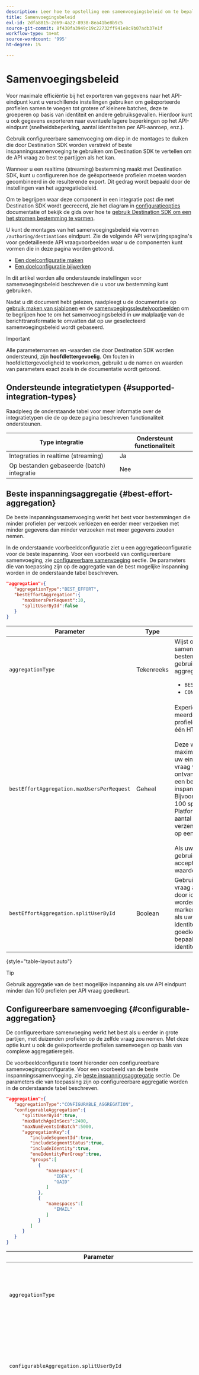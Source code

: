 ```yaml
---
description: Leer hoe te opstelling een samenvoegingsbeleid om te bepalen hoe de verzoeken van HTTP aan uw bestemming zouden moeten worden gegroepeerd en worden gegroepeerd.
title: Samenvoegingsbeleid
exl-id: 2dfa8815-2d69-4a22-8938-8ea41be8b9c5
source-git-commit: 8f430fa3949c19c22732ff941e8c9b07adb37e1f
workflow-type: tm+mt
source-wordcount: '995'
ht-degree: 1%

---
```


# Samenvoegingsbeleid

Voor maximale efficiëntie bij het exporteren van gegevens naar het API-eindpunt kunt u verschillende instellingen gebruiken om geëxporteerde profielen samen te voegen tot grotere of kleinere batches, deze te groeperen op basis van identiteit en andere gebruiksgevallen. Hierdoor kunt u ook gegevens exporteren naar eventuele lagere beperkingen op het API-eindpunt (snelheidsbeperking, aantal identiteiten per API-aanroep, enz.).

Gebruik configureerbare samenvoeging om diep in de montages te duiken die door Destination SDK worden verstrekt of beste inspanningssamenvoeging te gebruiken om Destination SDK te vertellen om de API vraag zo best te partijgen als het kan.

Wanneer u een realtime (streaming) bestemming maakt met Destination SDK, kunt u configureren hoe de geëxporteerde profielen moeten worden gecombineerd in de resulterende export. Dit gedrag wordt bepaald door de instellingen van het aggregatiebeleid.

Om te begrijpen waar deze component in een integratie past die met Destination SDK wordt gecreeerd, zie het diagram in [configuratieopties](../configuration-options.md) documentatie of bekijk de gids over hoe te [gebruik Destination SDK om een het stromen bestemming te vormen](../../guides/configure-destination-instructions.md#create-destination-configuration).

U kunt de montages van het samenvoegingsbeleid via vormen `/authoring/destinations` eindpunt. Zie de volgende API verwijzingspagina&#39;s voor gedetailleerde API vraagvoorbeelden waar u de componenten kunt vormen die in deze pagina worden getoond.

* [Een doelconfiguratie maken](../../authoring-api/destination-configuration/create-destination-configuration.md)
* [Een doelconfiguratie bijwerken](../../authoring-api/destination-configuration/update-destination-configuration.md)

In dit artikel worden alle ondersteunde instellingen voor samenvoegingsbeleid beschreven die u voor uw bestemming kunt gebruiken.

Nadat u dit document hebt gelezen, raadpleegt u de documentatie op [gebruik maken van sjablonen](../../functionality/destination-server/message-format.md#using-templating) en de [samenvoegingssleutelvoorbeelden](../../functionality/destination-server/message-format.md#template-aggregation-key) om te begrijpen hoe te om het samenvoegingsbeleid in uw malplaatje van de berichttransformatie te omvatten dat op uw geselecteerd samenvoegingsbeleid wordt gebaseerd.

>[!IMPORTANT]
>
>Alle parameternamen en -waarden die door Destination SDK worden ondersteund, zijn **hoofdlettergevoelig**. Om fouten in hoofdlettergevoeligheid te voorkomen, gebruikt u de namen en waarden van parameters exact zoals in de documentatie wordt getoond.

## Ondersteunde integratietypen {#supported-integration-types}

Raadpleeg de onderstaande tabel voor meer informatie over de integratietypen die de op deze pagina beschreven functionaliteit ondersteunen.

| Type integratie | Ondersteunt functionaliteit |
|---|---|
| Integraties in realtime (streaming) | Ja |
| Op bestanden gebaseerde (batch) integratie | Nee |

## Beste inspanningsaggregatie {#best-effort-aggregation}

De beste inspanningssamenvoeging werkt het best voor bestemmingen die minder profielen per verzoek verkiezen en eerder meer verzoeken met minder gegevens dan minder verzoeken met meer gegevens zouden nemen.

In de onderstaande voorbeeldconfiguratie ziet u een aggregatieconfiguratie voor de beste inspanning. Voor een voorbeeld van configureerbare samenvoeging, zie [configureerbare samenvoeging](#configurable-aggregation) sectie. De parameters die van toepassing zijn op de aggregatie van de best mogelijke inspanning worden in de onderstaande tabel beschreven.

```json
"aggregation":{
   "aggregationType":"BEST_EFFORT",
   "bestEffortAggregation":{
      "maxUsersPerRequest":10,
      "splitUserById":false
   }
}
```

| Parameter | Type | Beschrijving |
|---------|----------|------|
| `aggregationType` | Tekenreeks | Wijst op het type van samenvoegingsbeleid dat uw bestemming zou moeten gebruiken. Ondersteunde aggregatietypen: <ul><li>`BEST_EFFORT`</li><li>`CONFIGURABLE_AGGREGATION`</li></ul> |
| `bestEffortAggregation.maxUsersPerRequest` | Geheel | Experience Platform kan meerdere geëxporteerde profielen samenvoegen in één HTTP-aanroep. <br><br>Deze waarde wijst op het maximumaantal profielen dat uw eindpunt in één enkele vraag van HTTP zou moeten ontvangen. Merk op dat dit een beste inspanningssamenvoeging is. Bijvoorbeeld, als u waarde 100 specificeert, zou Platform om het even welk aantal profielen kunnen verzenden kleiner dan 100 op een vraag. <br><br> Als uw server niet meerdere gebruikers per aanvraag accepteert, stelt u deze waarde in op `1`. |
| `bestEffortAggregation.splitUserById` | Boolean | Gebruik deze vlag als de vraag aan de bestemming door identiteit zou moeten worden verdeeld. Deze markering instellen op `true` als uw server slechts één identiteit per vraag goedkeurt, voor een bepaalde identiteitsnaamruimte. |

{style="table-layout:auto"}

>[!TIP]
>
>Gebruik aggregatie van de best mogelijke inspanning als uw API eindpunt minder dan 100 profielen per API vraag goedkeurt.

## Configureerbare samenvoeging {#configurable-aggregation}

De configureerbare samenvoeging werkt het best als u eerder in grote partijen, met duizenden profielen op de zelfde vraag zou nemen. Met deze optie kunt u ook de geëxporteerde profielen samenvoegen op basis van complexe aggregatieregels.

De voorbeeldconfiguratie toont hieronder een configureerbare samenvoegingsconfiguratie. Voor een voorbeeld van de beste inspanningssamenvoeging, zie [beste inspanningsaggregatie](#best-effort-aggregation) sectie. De parameters die van toepassing zijn op configureerbare aggregatie worden in de onderstaande tabel beschreven.

```json
"aggregation":{
   "aggregationType":"CONFIGURABLE_AGGREGATION",
   "configurableAggregation":{
      "splitUserById":true,
      "maxBatchAgeInSecs":2400,
      "maxNumEventsInBatch":5000,
      "aggregationKey":{
         "includeSegmentId":true,
         "includeSegmentStatus":true,
         "includeIdentity":true,
         "oneIdentityPerGroup":true,
         "groups":[
            {
               "namespaces":[
                  "IDFA",
                  "GAID"
               ]
            },
            {
               "namespaces":[
                  "EMAIL"
               ]
            }
         ]
      }
   }
}
```

| Parameter | Type | Beschrijving |
|---------|----------|------|
| `aggregationType` | Tekenreeks | Wijst op het type van samenvoegingsbeleid dat uw bestemming zou moeten gebruiken. Ondersteunde aggregatietypen: <ul><li>`BEST_EFFORT`</li><li>`CONFIGURABLE_AGGREGATION`</li></ul> |
| `configurableAggregation.splitUserById` | Boolean | Gebruik deze vlag als de vraag aan de bestemming door identiteit zou moeten worden verdeeld. Deze markering instellen op `true` als uw server slechts één identiteit per vraag goedkeurt, voor een bepaalde identiteitsnaamruimte. |
| `configurableAggregation.maxBatchAgeInSecs` | Geheel | Gebruikt in combinatie met `maxNumEventsInBatch`, bepaalt deze parameter hoe lang Experience Platform zou moeten wachten tot het verzenden van een API vraag naar uw eindpunt. <ul><li>Minimumwaarde (in seconden): 1800</li><li>Maximumwaarde (in seconden): 3600</li></ul> Bijvoorbeeld, als u de maximumwaarde voor beide parameters gebruikt, zal het Experience Platform of 3600 seconden OF wachten tot er 10000 gekwalificeerde profielen zijn alvorens de API vraag te maken, welke eerst gebeurt. |
| `configurableAggregation.maxNumEventsInBatch` | Geheel | Wordt gebruikt in combinatie met `maxBatchAgeInSecs`, bepaalt deze parameter hoeveel gekwalificeerde profielen moeten worden samengevoegd in een API-aanroep. <ul><li>Minimumwaarde: 1000</li><li>Maximumwaarde: 10000</li></ul> Bijvoorbeeld, als u de maximumwaarde voor beide parameters gebruikt, zal het Experience Platform of 3600 seconden OF wachten tot er 10000 gekwalificeerde profielen zijn alvorens de API vraag te maken, welke eerst gebeurt. |
| `configurableAggregation.aggregationKey` | - | Hiermee kunt u de geëxporteerde profielen samenvoegen die aan de bestemming zijn toegewezen op basis van de hieronder beschreven parameters. |
| `configurableAggregation.aggregationKey.includeSegmentId` | Boolean | Deze parameter instellen op `true` als u profielen wilt groeperen die naar uw bestemming door publiek-id worden uitgevoerd. |
| `configurableAggregation.aggregationKey.includeSegmentStatus` | Boolean | Deze parameter en `includeSegmentId` tot `true`, als u profielen wilt groeperen die naar uw bestemming door publiek-identiteitskaart en publieksstatus worden uitgevoerd. |
| `configurableAggregation.aggregationKey.includeIdentity` | Boolean | Deze parameter instellen op `true` als u profielen wilt groeperen die naar uw bestemming door identiteitsnamespace worden uitgevoerd. |
| `configurableAggregation.aggregationKey.oneIdentityPerGroup` | Boolean | Deze parameter instellen op `true` als u wilt dat de geëxporteerde profielen worden samengevoegd tot groepen op basis van één identiteit (GAID, IDFA, telefoonnummers, e-mail, enz.). |
| `configurableAggregation.aggregationKey.groups` | Array | Maak lijsten met identiteitsgroepen als u profielen wilt groeperen die naar uw doel zijn geëxporteerd door groepen naamruimten. U kunt bijvoorbeeld profielen die de mobiele id&#39;s IDFA en GAID bevatten, combineren in één aanroep naar uw bestemming en e-mails in een andere via de configuratie die in het bovenstaande voorbeeld wordt getoond. |

{style="table-layout:auto"}

## Volgende stappen {#next-steps}

Na het lezen van dit artikel, zou u een beter inzicht in moeten hebben hoe u samenvoegingsbeleid voor uw bestemming kunt vormen.

Raadpleeg de volgende artikelen voor meer informatie over de andere doelcomponenten:

* [Configuratie van klantverificatie](customer-authentication.md)
* [OAuth2-verificatie](oauth2-authorization.md)
* [Gegevensvelden van de klant](customer-data-fields.md)
* [UI-kenmerken](ui-attributes.md)
* [Schema-configuratie](schema-configuration.md)
* [Configuratie naamruimte voor identiteit](identity-namespace-configuration.md)
* [Ondersteunde toewijzingsconfiguraties](supported-mapping-configurations.md)
* [Levering bestemming](destination-delivery.md)
* [Configuratie van metagegevens voor publiek](audience-metadata-configuration.md)
* [Batchconfiguratie](batch-configuration.md)
* [Historische profielkwalificaties](historical-profile-qualifications.md)

